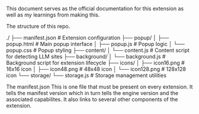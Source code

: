 This document serves as the official documentation for this extension as well as my learnings from making this.

The structure of this repo.

./
├── manifest.json          # Extension configuration
├── popup/
│   ├── popup.html         # Main popup interface
│   ├── popup.js           # Popup logic
│   └── popup.css          # Popup styling
├── content/
│   └── content.js         # Content script for detecting LLM sites
├── background/
│   └── background.js      # Background script for extension lifecycle
├── icons/
│   ├── icon16.png         # 16x16 icon
│   ├── icon48.png         # 48x48 icon
│   └── icon128.png        # 128x128 icon
└── storage/
    └── storage.js         # Storage management utilities

The manifest.json
This is one file that must be present on every extension. It tells the manifest version which in turn tells the engine version and the associated capabilites. It also links to several other components of the extension.

